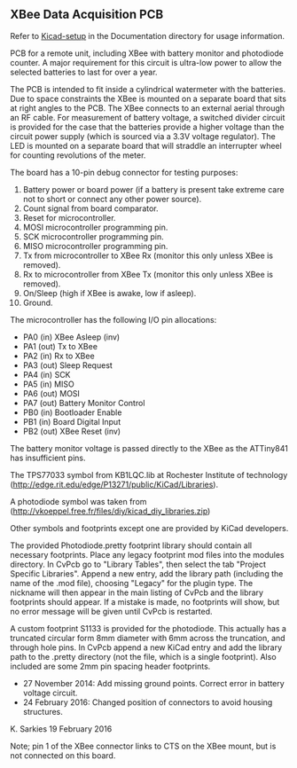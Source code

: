 XBee Data Acquisition PCB
-------------------------

Refer to [Kicad-setup](https://github.com/ksarkies/XBee-Acquisition/blob/master/Documentation/Kicad-Setup.md) in the Documentation directory for usage information.

PCB for a remote unit, including XBee with battery monitor and photodiode
counter. A major requirement for this circuit is ultra-low power to allow the
selected batteries to last for over a year.

The PCB is intended to fit inside a cylindrical watermeter with the batteries.
Due to space constraints the XBee is mounted on a separate board that sits at
right angles to the PCB. The XBee connects to an external aerial through an RF
cable. For measurement of battery voltage, a switched divider circuit is
provided for the case that the batteries provide a higher voltage than the
circuit power supply (which is sourced via a 3.3V voltage regulator). The LED is
mounted on a separate board that will straddle an interrupter wheel for counting
revolutions of the meter.

The board has a 10-pin debug connector for testing purposes:

1. Battery power or board power (if a battery is present take extreme care not
to short or connect any other power source).
2. Count signal from board comparator.
3. Reset for microcontroller.
4. MOSI microcontroller programming pin.
5. SCK microcontroller programming pin.
6. MISO microcontroller programming pin.
7. Tx from microcontroller to XBee Rx (monitor this only unless XBee is removed).
8. Rx to microcontroller from XBee Tx (monitor this only unless XBee is removed).
9. On/Sleep (high if XBee is awake, low if asleep).
10. Ground.

The microcontroller has the following I/O pin allocations:

* PA0 (in) XBee Asleep (inv)
* PA1 (out) Tx to XBee
* PA2 (in) Rx to XBee
* PA3 (out) Sleep Request
* PA4 (in) SCK
* PA5 (in) MISO
* PA6 (out) MOSI
* PA7 (out) Battery Monitor Control
* PB0 (in) Bootloader Enable
* PB1 (in) Board Digital Input
* PB2 (out) XBee Reset (inv)

The battery monitor voltage is passed directly to the XBee as the ATTiny841 has
insufficient pins.

The TPS77033 symbol from KB1LQC.lib at Rochester Institute of technology
(http://edge.rit.edu/edge/P13271/public/KiCad/Libraries).

A photodiode symbol was taken from
(http://vkoeppel.free.fr/files/diy/kicad_diy_libraries.zip)

Other symbols and footprints except one are provided by KiCad developers.

The provided Photodiode.pretty footprint library should contain all necessary
footprints. Place any legacy footprint mod files into the modules directory. In
CvPcb go to "Library Tables", then select the tab "Project Specific Libraries".
Append a new entry, add the library path (including the name of the .mod file),
choosing "Legacy" for the plugin type. The nickname will then appear in the main
listing of CvPcb and the library footprints should appear. If a mistake is made,
no footprints will show, but no error message will be given until CvPcb is
restarted.

A custom footprint S1133 is provided for the photodiode. This actually has a
truncated circular form 8mm diameter with 6mm across the truncation, and through
hole pins. In CvPcb append a new KiCad entry and add the library path to the
.pretty directory (not the file, which is a single footprint). Also included
are some 2mm pin spacing header footprints.

* 27 November 2014: Add missing ground points. Correct error in battery voltage
  circuit.
* 24 February 2016: Changed position of connectors to avoid housing structures.

K. Sarkies
19 February 2016

Note; pin 1 of the XBee connector links to CTS on the XBee mount, but is not
connected on this board.


